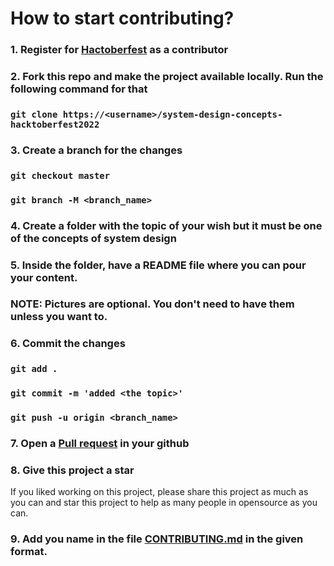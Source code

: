 # How to start contributing?

### 1. Register for [Hactoberfest](https://hacktoberfest.com/) as a contributor

### 2. Fork this repo and make the project available locally. Run the following command for that

### `git clone https://<username>/system-design-concepts-hacktoberfest2022`

### 3. Create a branch for the changes

### `git checkout master`

### `git branch -M <branch_name>`

### 4. Create a folder with the topic of your wish but it must be one of the concepts of system design

### 5. Inside the folder, have a README file where you can pour your content.

### NOTE: Pictures are optional. You don't need to have them unless you want to.

### 6. Commit the changes

### `git add .`

### `git commit -m 'added <the topic>'`

### `git push -u origin <branch_name>`

### 7. Open a [Pull request](https://medium.com/@pragyasapkota/how-to-create-a-pull-request-in-github-a-small-guide-to-beginners-in-hacktober-2022-f4f5ff214542) in your github

### 8. Give this project a star

If you liked working on this project, please share this project as much as you can and star this project to help as many people in opensource as you can.

### 9. Add you name in the file [CONTRIBUTING.md](https://github.com/Pragya2056/system-design-concepts-hacktoberfest2022/blob/master/CONTRIBUTING.md) in the given format.
